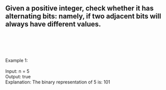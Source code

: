 ## Given a positive integer, check whether it has alternating bits: namely, if two adjacent bits will always have different values. <br> <br> <br> <br> 
Example 1: <br> <br> 
Input: n = 5 <br> 
Output: true <br> 
Explanation: The binary representation of 5 is: 101 <br> 
